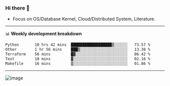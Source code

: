 ### Hi there 👋
<!-- * Daily Meditation via Leetcode/Competitive-Programming. -->
* Focus on OS/Database Kernel, Cloud/Distributed System, Literature.

-------

📊 **Weekly development breakdown**
<!--START_SECTION:waka-->

```txt
Python       10 hrs 42 mins  ██████████████████▒░░░░░░   73.57 %
Other        1 hr 56 mins    ███▒░░░░░░░░░░░░░░░░░░░░░   13.38 %
Terraform    56 mins         █▓░░░░░░░░░░░░░░░░░░░░░░░   06.42 %
Text         18 mins         ▓░░░░░░░░░░░░░░░░░░░░░░░░   02.16 %
Makefile     16 mins         ▒░░░░░░░░░░░░░░░░░░░░░░░░   01.86 %
```

<!--END_SECTION:waka-->

-------

<!-- [![Leetcode Stats](https://leetcard.jacoblin.cool/hzhang413?font=Fira+Mono)](https://leetcode.com/fxrc) -->
![image](./cyberpunk-ghost-in-the-shell.gif)
<!--![image](./gis-archive.png)-->
